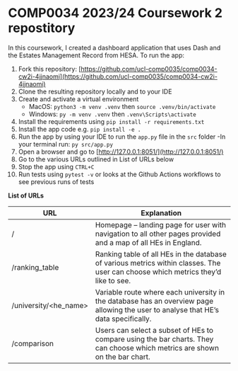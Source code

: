 # COMP0034 2023/24 Coursework 2 repostitory

In this coursework, I created a dashboard application that uses Dash and the Estates Management Record from HESA. To run the app:

1. Fork this repository: [https://github.com/ucl-comp0035/comp0034-cw2i-4jjnaomi](https://github.com/ucl-comp0035/comp0034-cw2i-4jjnaomi)
2. Clone the resulting repository locally and to your IDE
3. Create and activate a virtual environment
    - MacOS: `python3 -m venv .venv` then `source .venv/bin/activate`
    - Windows: `py -m venv .venv` then `.venv\Scripts\activate`
4. Install the requirements using `pip install -r requirements.txt`
5. Install the app code e.g. `pip install -e .`
5. Run the app by using your IDE to run the `app.py` file in the `src` folder
    -In your terminal run: `py src/app.py`
6. Open a browser and go to [http://127.0.0.1:8051/](http://127.0.0.1:8051/)
7. Go to the various URLs outlined in List of URLs below
8. Stop the app using `CTRL+C`
9. Run tests using `pytest -v` or looks at the Github Actions workflows to see previous runs of tests

**List of URLs**

| URL             | Explanation                                                                               |
|-----------------|-------------------------------------------------------------------------------------------|
| /               | Homepage – landing page for user with navigation to all other pages provided and a map of all HEs in England. |
| /ranking_table  | Ranking table of all HEs in the database of various metrics within classes. The user can choose which metrics they’d like to see. |
| /university/<he_name> | Variable route where each university in the database has an overview page allowing the user to analyse that HE’s data specifically. |
| /comparison     | Users can select a subset of HEs to compare using the bar charts. They can choose which metrics are shown on the bar chart. |


